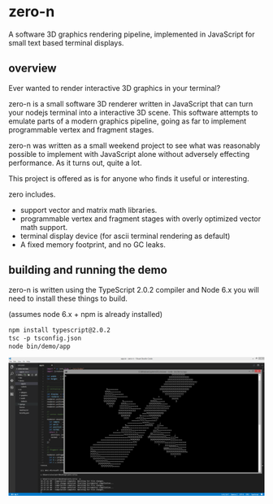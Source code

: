 # zero-n

A software 3D graphics rendering pipeline, implemented in JavaScript for small text based terminal displays.

## overview

Ever wanted to render interactive 3D graphics in your terminal?

zero-n is a small software 3D renderer written in JavaScript that 
can turn your nodejs terminal into a interactive 3D scene. This software 
attempts to emulate parts of a modern graphics pipeline, going as far 
to implement programmable vertex and fragment stages.

zero-n was written as a small weekend project to see what was 
reasonably possible to implement with JavaScript alone without
adversely effecting performance. As it turns out, quite a lot.

This project is offered as is for anyone who finds it useful
or interesting.

zero includes.
- support vector and matrix math libraries.
- programmable vertex and fragment stages with overly optimized vector math support.
- terminal display device (for ascii terminal rendering as default)
- A fixed memory footprint, and no GC leaks.

## building and running the demo

zero-n is written using the TypeScript 2.0.2 compiler and Node 6.x you will need to install
these things to build.

(assumes node 6.x + npm is already installed)

```
npm install typescript@2.0.2
tsc -p tsconfig.json
node bin/demo/app
```

![alt tag](./demo/screen.png)
